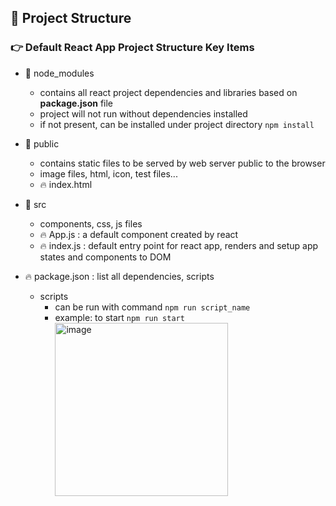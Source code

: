 ## 🍬 Project Structure
### :point_right: Default React App Project Structure Key Items
- 📂 node_modules
  - contains all react project dependencies and libraries based on **package.json** file
  - project will not run without dependencies installed
  - if not present, can be installed under project directory ```npm install```
- 📂 public
  - contains static files to be served by web server public to the browser
  - image files, html, icon, test files...
  - :fire: index.html
    
- 📂 src
  - components, css, js files
  - :fire: App.js : a default component created by react
  - :fire: index.js : default entry point for react app, renders and setup app states and components to DOM
    
- :fire: package.json : list all dependencies, scripts
  - scripts
    - can be run with command ```npm run script_name```
    - example: to start ```npm run start``` <br>
      <img width="277" alt="image" src="https://github.com/scotth82/learnReact/assets/99236100/d2879037-3a75-4609-ab68-a70497b8a1f4">


